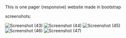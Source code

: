 This is one pager (responsive) website made in bootstrap

screenshots:

![Screenshot (43)](https://user-images.githubusercontent.com/95856189/174079302-42807011-9aad-4d11-bdda-18bda09c25ea.png)
![Screenshot (44)](https://user-images.githubusercontent.com/95856189/174079281-3b554da5-07de-463d-b7c7-7e169cd5c503.png)
![Screenshot (45)](https://user-images.githubusercontent.com/95856189/174079287-fee60f8b-45ec-4070-8387-fc5986441d68.png)
![Screenshot (46)](https://user-images.githubusercontent.com/95856189/174079298-766f3c9b-3121-4720-9e75-9eaf3d216eec.png)
![Screenshot (47)](https://user-images.githubusercontent.com/95856189/174079301-f790a4ac-6eb8-4daf-a00f-05eed294f8f8.png)
